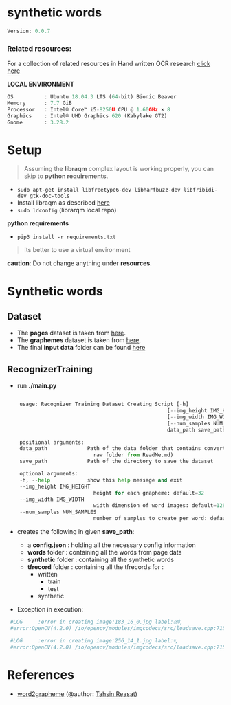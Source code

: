 
# synthetic words

```python
Version: 0.0.7     
```
### **Related resources**:

For a collection of related resources in Hand written OCR research [click here](https://docs.google.com/spreadsheets/d/1LcEsd3z6lv4MO-ynbAawEjJ27jvPUoFiU9adQkD9g1A/edit?usp=sharing) 


**LOCAL ENVIRONMENT**  
```python
OS          : Ubuntu 18.04.3 LTS (64-bit) Bionic Beaver        
Memory      : 7.7 GiB  
Processor   : Intel® Core™ i5-8250U CPU @ 1.60GHz × 8    
Graphics    : Intel® UHD Graphics 620 (Kabylake GT2)  
Gnome       : 3.28.2  
```
# Setup
>Assuming the **libraqm** complex layout is working properly, you can skip to **python requirements**. 
*  ```sudo apt-get install libfreetype6-dev libharfbuzz-dev libfribidi-dev gtk-doc-tools```
* Install libraqm as described [here](https://github.com/HOST-Oman/libraqm)
* ```sudo ldconfig``` (librarqm local repo)

**python requirements**
* ```pip3 install -r requirements.txt``` 
> Its better to use a virtual environment 

**caution**: Do not change anything under **resources**. 


# Synthetic words
## Dataset
* The **pages** dataset is taken from [here](https://www.kaggle.com/reasat/banglawriting).
* The **graphemes** dataset is taken from [here](https://www.kaggle.com/pestipeti/bengali-quick-eda/#data). 
* The final **input data** folder can be found [here](https://www.kaggle.com/nazmuddhohaansary/recognizertraining)



## RecognizerTraining
 
* run **./main.py**
```python

    usage: Recognizer Training Dataset Creating Script [-h]
                                                    [--img_height IMG_HEIGHT]
                                                    [--img_width IMG_WIDTH]
                                                    [--num_samples NUM_SAMPLES]
                                                    data_path save_path

    positional arguments:
    data_path             Path of the data folder that contains converted and
                            raw folder from ReadMe.md)
    save_path             Path of the directory to save the dataset

    optional arguments:
    -h, --help            show this help message and exit
    --img_height IMG_HEIGHT
                            height for each grapheme: default=32
    --img_width IMG_WIDTH
                            width dimension of word images: default=128
    --num_samples NUM_SAMPLES
                            number of samples to create per word: default=10


```

* creates the following in given **save_path**:
    * a **config.json**    : holding all the necessary config information 
    * **words** folder     : containing  all the words from page data
    * **synthetic** folder : containing  all the synthetic words 
    * **tfrecord**  folder : containing  all the tfrecords for :
        - written
            - train
            - test
        - synthetic         

* Exception in execution:

```python
 #LOG     :error in creating image:183_16_0.jpg label:শ্রেষ্ঠ,
 #error:OpenCV(4.2.0) /io/opencv/modules/imgcodecs/src/loadsave.cpp:715: error: (-215:Assertion failed) !_img.empty() in function 'imwrite'

 #LOG     :error in creating image:256_14_1.jpg label:ব,
 #error:OpenCV(4.2.0) /io/opencv/modules/imgcodecs/src/loadsave.cpp:715: error: (-215:Assertion failed) !_img.empty() in function 'imwrite'

```

# References

* [word2grapheme](https://www.kaggle.com/reasat/extract-word-image-and-label) (@author: [Tahsin Reasat](https://www.kaggle.com/reasat))

